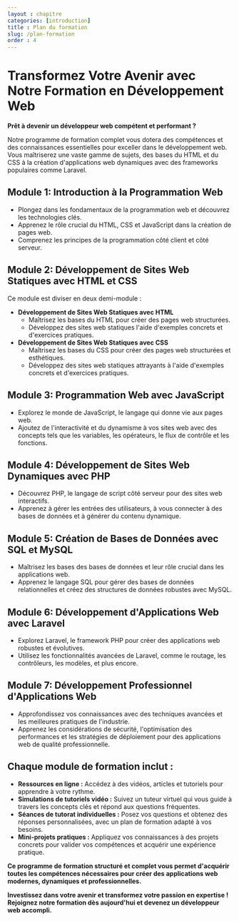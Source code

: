 ```yaml
---
layout : chapitre
categories: [introduction]
title : Plan du formation
slug: /plan-formation
order : 4
---
```


# Transformez Votre Avenir avec Notre Formation en Développement Web

**Prêt à devenir un développeur web compétent et performant ?**

Notre programme de formation complet vous dotera des compétences et des connaissances essentielles pour exceller dans le développement web. Vous maîtriserez une vaste gamme de sujets, des bases du HTML et du CSS à la création d'applications web dynamiques avec des frameworks populaires comme Laravel.

## **Module 1: Introduction à la Programmation Web**

* Plongez dans les fondamentaux de la programmation web et découvrez les technologies clés.
* Apprenez le rôle crucial du HTML, CSS et JavaScript dans la création de pages web.
* Comprenez les principes de la programmation côté client et côté serveur.

## **Module 2: Développement de Sites Web Statiques avec HTML et CSS**

Ce module est diviser en deux demi-module : 

- **Développement de Sites Web Statiques avec HTML**
  - Maîtrisez les bases du HTML pour créer des pages web structurées.
  - Développez des sites web statiques l'aide d'exemples concrets et d'exercices pratiques.
- **Développement de Sites Web Statiques avec CSS**
  - Maîtrisez les bases du CSS pour créer des pages web structurées et esthétiques.
  - Développez des sites web statiques attrayants à l'aide d'exemples concrets et d'exercices pratiques.

## **Module 3: Programmation Web avec JavaScript**

* Explorez le monde de JavaScript, le langage qui donne vie aux pages web.
* Ajoutez de l'interactivité et du dynamisme à vos sites web avec des concepts tels que les variables, les opérateurs, le flux de contrôle et les fonctions.

## **Module 4: Développement de Sites Web Dynamiques avec PHP**

* Découvrez PHP, le langage de script côté serveur pour des sites web interactifs.
* Apprenez à gérer les entrées des utilisateurs, à vous connecter à des bases de données et à générer du contenu dynamique.

## **Module 5: Création de Bases de Données avec SQL et MySQL**

* Maîtrisez les bases des bases de données et leur rôle crucial dans les applications web.
* Apprenez le langage SQL pour gérer des bases de données relationnelles et créez des structures de données robustes avec MySQL.

## **Module 6: Développement d'Applications Web avec Laravel**

* Explorez Laravel, le framework PHP pour créer des applications web robustes et évolutives.
* Utilisez les fonctionnalités avancées de Laravel, comme le routage, les contrôleurs, les modèles, et plus encore.

## **Module 7: Développement Professionnel d'Applications Web**

* Approfondissez vos connaissances avec des techniques avancées et les meilleures pratiques de l'industrie.
* Apprenez les considérations de sécurité, l'optimisation des performances et les stratégies de déploiement pour des applications web de qualité professionnelle.

## **Chaque module de formation inclut :**

* **Ressources en ligne :** Accédez à des vidéos, articles et tutoriels pour apprendre à votre rythme.
* **Simulations de tutoriels vidéo :** Suivez un tuteur virtuel qui vous guide à travers les concepts clés et répond aux questions fréquentes.
* **Séances de tutorat individuelles :** Posez vos questions et obtenez des réponses personnalisées, avec un plan de formation adapté à vos besoins.
* **Mini-projets pratiques :** Appliquez vos connaissances à des projets concrets pour valider vos compétences et acquérir une expérience pratique.

**Ce programme de formation structuré et complet vous permet d'acquérir toutes les compétences nécessaires pour créer des applications web modernes, dynamiques et professionnelles.**

**Investissez dans votre avenir et transformez votre passion en expertise ! Rejoignez notre formation dès aujourd'hui et devenez un développeur web accompli.**